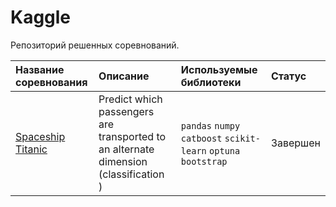 # Kaggle

Репозиторий решенных соревнований.

| Название соревнования | Описание | Используемые библиотеки | Статус |
| :---------------------- | :---------------------- | :---------------------- | :---------------------- |
| [Spaceship Titanic](spaceship_titanic) | Predict which passengers are transported to an alternate dimension (classification )| `pandas` `numpy` `catboost` `scikit-learn` `optuna` `bootstrap` | Завершен |

